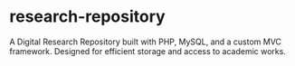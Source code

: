 # research-repository
A Digital Research Repository built with PHP, MySQL, and a custom MVC framework. Designed for efficient storage and access to academic works.
